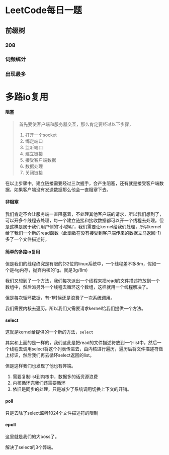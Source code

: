 # LeetCode每日一题
## 前缀树
### 208
### 词频统计
### 出现最多
# 多路io复用

#### 阻塞

> ​	首先要使客户端和服务器交互，那么肯定要经过以下步骤，
>
> 1. 打开一个socket
> 2. 绑定端口
> 3. 监听端口
> 4. 建立链接
> 5. 接受客户端数据
> 6. 数据处理
> 7. 关闭链接

在以上步骤中，建立链接需要经过三次握手，会产生阻塞，还有就是接受客户端数据，如果客户端没有发送数据那么他会一直阻塞下去。

#### 非阻塞

我们肯定不会让服务端一直阻塞着，不处理其他客户端的请求，所以我们想到了，可以开多个线程去处理，每一个建立链接和接收数据都可以开一个线程去处理。但是这样是属于我们用户侧的'小聪明'，我们需要让kernel给我们处理，所以kernel给了我们一个新的read函数（此函数在没有接受到客户端传来的数据立马返回-1）多了一个文件描述符，

#### 简单的多路io复用

但是我们的线程终究是有限的(32位的linux系统中，一个线程差不多8m，假如一个是4g内存，抛弃内核的1g。就是3g/8m)

我们又想到了一个方法，我们每次派出一个线程来把read的文件描述符放到一个数组中，然后派另外一个线程去循环这个数组，这样就用一个线程解决了。

但是每次循环数据，有-1时候还是浪费了一次系统调用。

我们需要内核去遍历。所以我们又需要请求kernel给我们提供一个方法。

#### select

这就是kernel给提供的一个新的方法，`select`

其实和上面的是一样的，我们这此是把read的文件描述符放到一个list中，然后一个线程去调用select将这个列表传进去，由内核进行遍历，遍历后将文件描述符做上标识，然后我们再去循环select返回的list。

但是这样我们也发现了他也有弊端。

1. 需要复制list到内核中，数据多的话资源浪费
2. 内核循环完我们还需要循环
3. 依旧是同步的处理，只是减少了系统调用切换上下文的开销。

#### poll

只是去除了select监听1024个文件描述符的限制

#### epoll

这里就是我们的大boss了。

解决了select的3个弊端。
